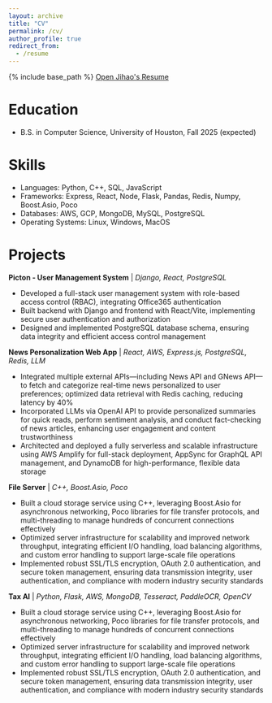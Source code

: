 ```yaml
---
layout: archive
title: "CV"
permalink: /cv/
author_profile: true
redirect_from:
  - /resume
---
```


{% include base_path %}
<a href="/files/Jihao_Ye_Resume.pdf" target="_blank">Open Jihao's Resume</a>

Education
======
* B.S. in Computer Science, University of Houston, Fall 2025 (expected)

Skills
======
* Languages: Python, C++, SQL, JavaScript
* Frameworks: Express, React, Node, Flask, Pandas, Redis, Numpy, Boost.Asio, Poco
* Databases: AWS, GCP, MongoDB, MySQL, PostgreSQL
* Operating Systems: Linux, Windows, MacOS

Projects
======
<b>Picton - User Management System</b> | <i>Django, React, PostgreSQL</i>
  * Developed a full-stack user management system with role-based access control (RBAC), integrating Office365 authentication
  * Built backend with Django and frontend with React/Vite, implementing secure user authentication and authorization
  * Designed and implemented PostgreSQL database schema, ensuring data integrity and efficient access control management

<b>News Personalization Web App</b> | <i>React, AWS, Express.js, PostgreSQL, Redis, LLM</i>
  *  Integrated multiple external APIs—including News API and GNews API—to fetch and categorize real-time news personalized to user preferences; optimized data retrieval with Redis caching, reducing latency by 40%
  *  Incorporated LLMs via OpenAI API to provide personalized summaries for quick reads, perform sentiment analysis, and conduct fact-checking of news articles, enhancing user engagement and content trustworthiness
  *  Architected and deployed a fully serverless and scalable infrastructure using AWS Amplify for full-stack deployment, AppSync for GraphQL API management, and DynamoDB for high-performance, flexible data storage

<b>File Server</b> | <i>C++, Boost.Asio, Poco</i>
  *  Built a cloud storage service using C++, leveraging Boost.Asio for asynchronous networking, Poco libraries for file transfer protocols, and multi-threading to manage hundreds of concurrent connections effectively
  *  Optimized server infrastructure for scalability and improved network throughput, integrating efficient I/O handling, load balancing algorithms, and custom error handling to support large-scale file operations
  *  Implemented robust SSL/TLS encryption, OAuth 2.0 authentication, and secure token management, ensuring data transmission integrity, user authentication, and compliance with modern industry security standards

<b>Tax AI</b> | <i>Python, Flask, AWS, MongoDB, Tesseract, PaddleOCR, OpenCV</i>
  *  Built a cloud storage service using C++, leveraging Boost.Asio for asynchronous networking, Poco libraries for file transfer protocols, and multi-threading to manage hundreds of concurrent connections effectively
  *  Optimized server infrastructure for scalability and improved network throughput, integrating efficient I/O handling, load balancing algorithms, and custom error handling to support large-scale file operations
  *  Implemented robust SSL/TLS encryption, OAuth 2.0 authentication, and secure token management, ensuring data transmission integrity, user authentication, and compliance with modern industry security standards